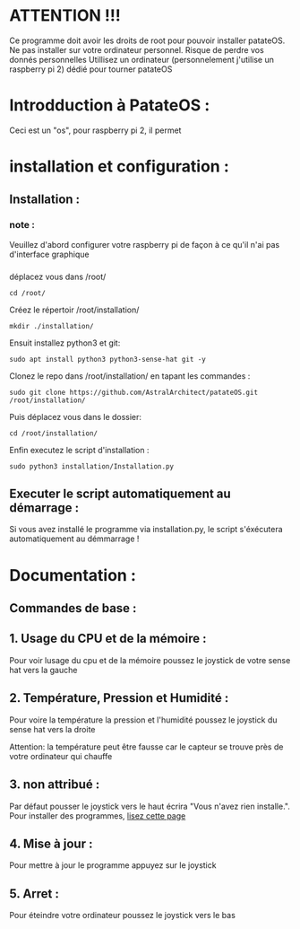 # ATTENTION !!!

Ce programme doit avoir les droits de root pour pouvoir installer patateOS.
Ne pas installer sur votre ordinateur personnel. Risque de perdre vos donnés personnelles
Utillisez un ordinateur (personnelement j'utilise un raspberry pi 2) dédié pour tourner patateOS

# Introdduction à PatateOS : 
Ceci est un "os", pour raspberry pi 2, il permet

# installation et configuration :
## Installation :
### note :
Veuillez d'abord configurer votre raspberry pi de façon à ce qu'il n'ai pas d'interface graphique
###
déplacez vous dans /root/

```
cd /root/
```
Créez le répertoir /root/installation/
```
mkdir ./installation/
```
Ensuit installez python3 et git:

```
sudo apt install python3 python3-sense-hat git -y
```

Clonez le repo dans /root/installation/ en tapant les commandes : 
```
sudo git clone https://github.com/AstralArchitect/patateOS.git /root/installation/
```

Puis déplacez vous dans le dossier:
```
cd /root/installation/
```
Enfin executez le script d'installation :
```
sudo python3 installation/Installation.py
```

## Executer le script automatiquement au démarrage :

Si vous avez installé le programme via installation.py, le script s'éxécutera automatiquement au démmarrage !

# Documentation :

## Commandes de base :

## 1. Usage du CPU et de la mémoire :
Pour voir lusage du cpu et de la mémoire poussez le joystick de votre sense hat vers la gauche

## 2. Température, Pression et Humidité :

Pour voire la température la pression et l'humidité poussez le joystick du sense hat vers la droite

Attention: la température peut être fausse car le capteur se trouve près de votre ordinateur qui chauffe

## 3. non attribué : 

Par défaut pousser le joystick vers le haut écrira "Vous n'avez rien installe.". Pour installer des programmes, [lisez cette page](https://github.com/AstralArchitect/pong-patateOS/blob/main/README.md#cr%C3%A9er-dautres-programmes-sur-patateos-)

## 4. Mise à jour :

Pour mettre à jour le programme appuyez sur le joystick

## 5. Arret : 

Pour éteindre votre ordinateur poussez le joystick vers le bas

